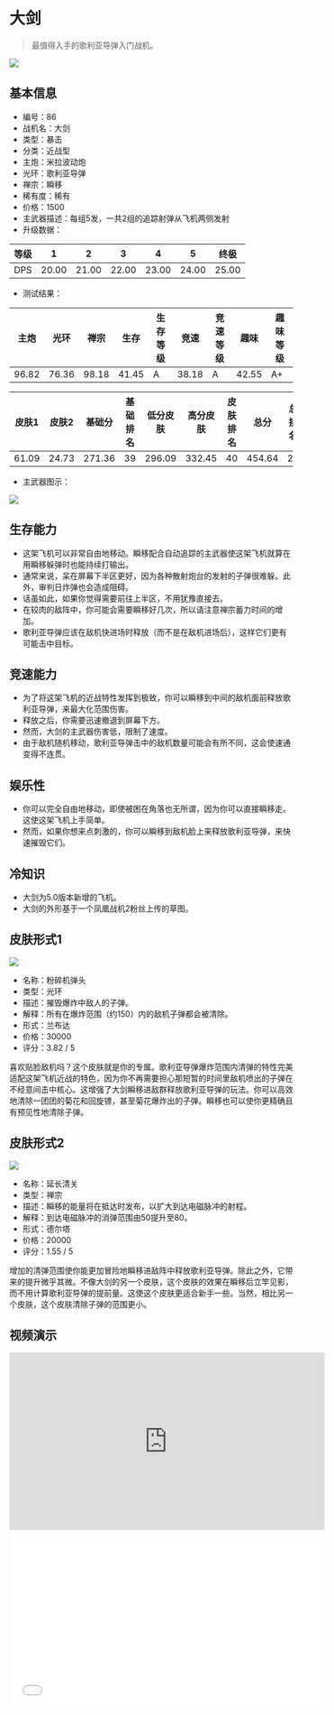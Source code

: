 # 大剑

> 最值得入手的歌利亚导弹入门战机。

<img src="/ships/ship_86.png" style={{zoom:1}}/>

## 基本信息

- 编号：86
- 战机名：大剑
- 类型：暴击
- 分类：近战型
- 主炮：米拉波动炮
- 光环：歌利亚导弹
- 禅宗：瞬移
- 稀有度：稀有
- 价格：1500
- 主武器描述：每组5发，一共2组的追踪射弹从飞机两侧发射
- 升级数据：

| 等级 | 1 | 2 | 3 | 4 | 5 | 终极 |
|--|--|--|--|--|--|--|
| DPS | 20.00 | 21.00 | 22.00 | 23.00 | 24.00 | 25.00 |

- 测试结果：

| 主炮 | 光环 | 禅宗 | 生存 | 生存等级 | 竞速 | 竞速等级 | 趣味 | 趣味等级 |
|--|--|--|--|--|--|--|--|--|
| 96.82 | 76.36 | 98.18 | 41.45 | A | 38.18 | A | 42.55 | A+ |

| 皮肤1 | 皮肤2 | 基础分 | 基础排名 | 低分皮肤 | 高分皮肤 | 皮肤排名 | 总分 | 总排名 |
|--|--|--|--|--|--|--|--|--|
| 61.09 | 24.73 | 271.36 | 39 | 296.09 | 332.45 | 40 | 454.64 | 24 |

- 主武器图示：

<img src="/illustration/main_86.gif" style={{zoom:1}}/>

## 生存能力

- 这架飞机可以非常自由地移动。瞬移配合自动追踪的主武器使这架飞机就算在用瞬移躲弹时也能持续打输出。
- 通常来说，呆在屏幕下半区更好，因为各种散射炮台的发射的子弹很难躲。此外，审判日炸弹也会造成阻碍。
- 话虽如此，如果你觉得需要前往上半区，不用犹豫直接去。
- 在较肉的敌阵中，你可能会需要瞬移好几次，所以请注意禅宗蓄力时间的增加。
- 歌利亚导弹应该在敌机快进场时释放（而不是在敌机进场后），这样它们更有可能击中目标。

## 竞速能力

- 为了将这架飞机的近战特性发挥到极致，你可以瞬移到中间的敌机面前释放歌利亚导弹，来最大化范围伤害。
- 释放之后，你需要迅速撤退到屏幕下方。
- 然而，大剑的主武器伤害低，限制了速度。
- 由于敌机随机移动，歌利亚导弹击中的敌机数量可能会有所不同，这会使速通变得不连贯。

## 娱乐性

- 你可以完全自由地移动，即使被困在角落也无所谓，因为你可以直接瞬移走。这使这架飞机上手简单。
- 然而，如果你想来点刺激的，你可以瞬移到敌机脸上来释放歌利亚导弹，来快速摧毁它们。

## 冷知识

- 大剑为5.0版本新增的飞机。
- 大剑的外形基于一个凤凰战机2粉丝上传的草图。

## 皮肤形式1

<img src="/ships/ship_86_apex_1.png" style={{zoom:1}}/>

- 名称：粉碎机弹头
- 类型：光环
- 描述：摧毁爆炸中敌人的子弹。
- 解释：所有在爆炸范围（约150）内的敌机子弹都会被清除。
- 形式：兰布达
- 价格：30000
- 评分：3.82 / 5

喜欢贴脸敌机吗？这个皮肤就是你的专属。歌利亚导弹爆炸范围内清弹的特性完美适配这架飞机近战的特色，因为你不再需要担心那短暂的时间里敌机喷出的子弹在不经意间击中核心。这增强了大剑瞬移进敌群释放歌利亚导弹的玩法。你可以高效地清除一团团的菊花和回旋镖，甚至菊花爆炸出的子弹。瞬移也可以使你更精确且有预见性地清除子弹。

## 皮肤形式2

<img src="/ships/ship_86_apex_2.png" style={{zoom:1}}/>

- 名称：延长清关
- 类型：禅宗
- 描述：瞬移的能量将在抵达时发布，以扩大到达电磁脉冲的射程。
- 解释：到达电磁脉冲的消弹范围由50提升至80。
- 形式：德尔塔
- 价格：20000
- 评分：1.55 / 5

增加的清弹范围使你能更加冒险地瞬移进敌阵中释放歌利亚导弹。除此之外，它带来的提升微乎其微。不像大剑的另一个皮肤，这个皮肤的效果在瞬移后立竿见影，而不用计算歌利亚导弹的提前量。这使这个皮肤更适合新手一些。当然，相比另一个皮肤，这个皮肤清除子弹的范围更小。

## 视频演示

<iframe width="560" height="315" src="https://www.youtube.com/embed/COfnVWKlf_U?si=H5F7fwQXPrfSKqcc" title="YouTube video player" frameborder="0" allow="accelerometer; autoplay; clipboard-write; encrypted-media; gyroscope; picture-in-picture; web-share" referrerpolicy="strict-origin-when-cross-origin" allowfullscreen></iframe>

<br/>

<iframe width="560" height="315" src="//player.bilibili.com/player.html?aid=955063744&bvid=BV1fW4y1S7ZW&cid=1172685420&p=1&autoplay=false" scrolling="no" border="0" frameborder="no" allow="accelerometer; autoplay; clipboard-write; encrypted-media; gyroscope; picture-in-picture; web-share" framespacing="0" allowfullscreen="true"> </iframe>